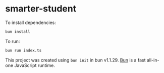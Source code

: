 # smarter-student

To install dependencies:

```bash
bun install
```

To run:

```bash
bun run index.ts
```

This project was created using `bun init` in bun v1.1.29. [Bun](https://bun.sh) is a fast all-in-one JavaScript runtime.
